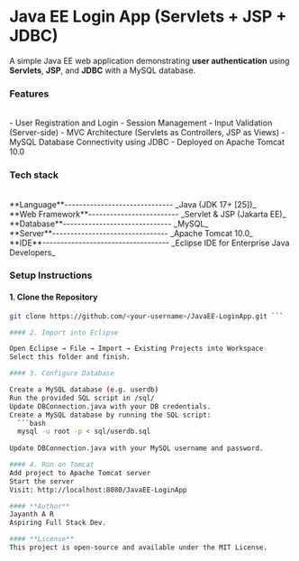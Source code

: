 # Java EE Login App (Servlets + JSP + JDBC)
A simple Java EE web application demonstrating **user authentication** using **Servlets**, **JSP**, and **JDBC** with a MySQL database.

### Features 
<br>
- User Registration and Login
- Session Management
- Input Validation (Server-side)
- MVC Architecture (Servlets as Controllers, JSP as Views)
- MySQL Database Connectivity using JDBC
- Deployed on Apache Tomcat 10.0

### Tech stack
<br>
**Language**------------------------------ _Java (JDK 17+ [25])_ 
<br>
**Web Framework**------------------------- _Servlet & JSP (Jakarta EE)_ 
<br> 
**Database**------------------------------ _MySQL_ 
<br> 
**Server**-------------------------------- _Apache Tomcat 10.0_ 
<br> 
**IDE**----------------------------------- _Eclipse IDE for Enterprise Java Developers_ 

### Setup Instructions

#### 1. Clone the Repository

```bash
git clone https://github.com/<your-username>/JavaEE-LoginApp.git ```

#### 2. Import into Eclipse

Open Eclipse → File → Import → Existing Projects into Workspace
Select this folder and finish.

#### 3. Configure Database

Create a MySQL database (e.g. userdb)
Run the provided SQL script in /sql/ 
Update DBConnection.java with your DB credentials.
Create a MySQL database by running the SQL script:
  ```bash
  mysql -u root -p < sql/userdb.sql
  
Update DBConnection.java with your MySQL username and password.

#### 4. Run on Tomcat
Add project to Apache Tomcat server
Start the server
Visit: http://localhost:8080/JavaEE-LoginApp

#### **Author**
Jayanth A R
Aspiring Full Stack Dev.

#### **License**
This project is open-source and available under the MIT License.
